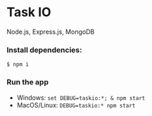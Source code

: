 # Task IO

Node.js, Express.js, MongoDB

### Install dependencies:
`$ npm i`

### Run the app
* Windows: `set DEBUG=taskio:*; & npm start`
* MacOS/Linux: `DEBUG=taskio:* npm start`
